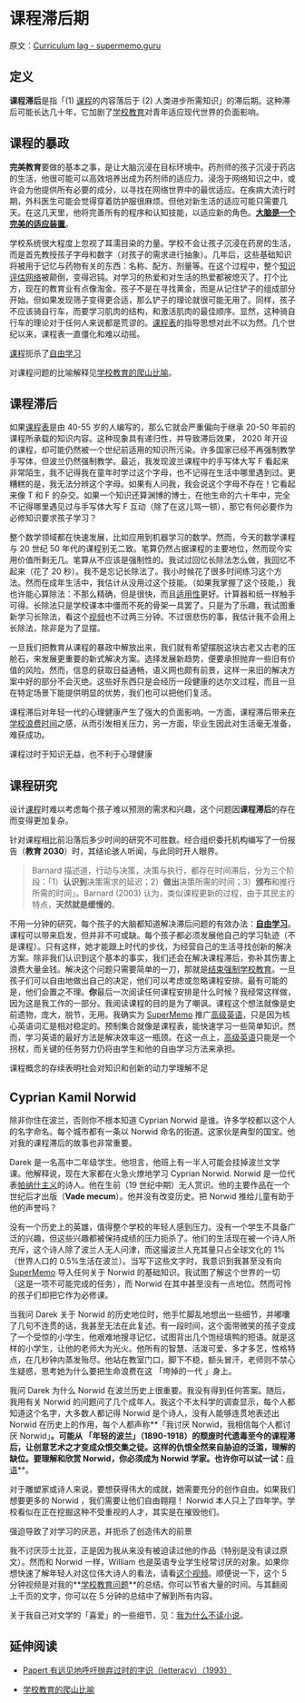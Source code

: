 # 课程滞后期

原文：[Curriculum lag - supermemo.guru](https://supermemo.guru/wiki/Curriculum_lag)

## 定义

**课程滞后**是指「(1) [课程](https://supermemo.guru/wiki/Curriculum)的内容落后于 (2) 人类进步所需知识」的滞后期。这种滞后可能长达几十年，它加剧了[学校教育](https://supermemo.guru/wiki/Schooling)对青年适应现代世界的负面影响。

## 课程的暴政

**完美教育**要做的基本之事，是让大脑沉浸在目标环境中。药剂师的孩子沉浸于药店的生活，他很可能可以高效培养出成为药剂师的适应力。浸泡于网络知识之中，或许会为他提供所有必要的成分，以寻找在网络世界中的最优适应。在疾病大流行时期，外科医生可能会觉得穿着防护服很麻烦。但他对新生活的适应可能只需要几天。在这几天里，他将完善所有的程序和认知技能，以适应新的角色。**[大脑是一个完美的适应装置](https://supermemo.guru/wiki/The_brain_is_a_perfectly_adapting_device)**。

学校系统很大程度上忽视了耳濡目染的力量。学校不会让孩子沉浸在药房的生活，而是首先教授孩子字母和数字（对孩子的需求进行抽象）。几年后，这些基础知识将被用于记忆与药物有关的东西：名称、配方、剂量等。在这个过程中，整个[知识评估网络](https://supermemo.guru/wiki/Knowledge_valuation_network)被颠倒，变得迟钝。对学习的热爱和对生活的热爱都被熄灭了。打个比方，现在的教育业有点像淘金。孩子不是在寻找黄金，而是从记住铲子的组成部分开始。但如果发现筛子变得更合适，那么铲子的理论就很可能无用了。同样，孩子不应该骑自行车，而要学习肌肉的结构，和激活肌肉的最佳顺序。显然，这种骑自行车的理论对于任何人来说都是荒谬的。[课程表](https://supermemo.guru/wiki/Curriculum)的指导思想对此不以为然。几个世纪以来，课程表一直僵化和难以动摇。

[课程](https://supermemo.guru/wiki/Curriculum)扼杀了[自由学习](https://supermemo.guru/wiki/Free_learning)

对课程问题的比喻解释见[学校教育的爬山比喻](https://supermemo.guru/wiki/Mountain_climb_metaphor_of_schooling)。

## 课程滞后

如果[课程表](https://supermemo.guru/wiki/Curriculum)是由 40-55 岁的人编写的，那么它就会严重偏向于继承 20-50 年前的课程所承载的知识内容。这种现象具有递归性，并导致滞后效果， 2020 年开设的课程，却可能仍然被一个世纪前适用的知识所污染。许多国家已经不再强制教学手写体，但波兰仍然强制教学。最近，我发现波兰课程中的手写体大写 F 看起来非常陌生，我不记得我在童年时学过这个字母，也不记得在生活中哪里遇到过。更糟糕的是，我无法分辨这个字母。如果有人问我，我会说这个字母不存在！它看起来像 T 和 F 的杂交。如果一个知识还算渊博的博士，在他生命的六十年中，完全不记得哪里遇见过与手写体大写 F 互动（除了在这儿骂一顿），那它有何必要作为必修知识要求孩子学习？

整个数学领域都在快速发展，比如应用到机器学习的数学。然而，今天的数学课程与 20 世纪 50 年代的课程别无二致。笔算仍然占据课程的主要地位，然而现今实用价值所剩无几。笔算从不应该是强制性的。我试过回忆长除法怎么做，我回忆不起来（花了 20 秒）。我不是忘记长除法了。我小时候花了很多时间练习这个方法。然而在成年生活中，我估计从没用过这个技能。（如果我掌握了这个技能，）我也许能心算除法：不那么精确，但是很快，而且[适用性](https://supermemo.guru/wiki/Applicability)更好。计算器和纸一样触手可得。长除法只是学校课本中僵而不死的骨架一具罢了。只是为了乐趣，我试图重新学习长除法，看这个[视频](https://www.youtube.com/watch?v=LGqBQrUYua4)也不过两三分钟。不过很悲伤的事，我估计我不会用上长除法，除非是为了显摆。

一旦我们把教育从课程的暴政中解放出来，我们就有希望摆脱这块古老又古老的压舱石，来发展更重要的新式解决方案。选择发展新趋势，便要承担抛弃一些旧有价值的风险。然而，信息的获取日益通畅，语义网也颇有前景，这样一来旧的解决方案中好的部分不会灭绝。这些好东西只是会经历一段健康的达尔文过程，而且一旦在特定场景下能提供明显的优势，我们也可以把他们复活。

课程滞后对年轻一代的心理健康产生了强大的负面影响。一方面，课程滞后带来[在学校浪费时间](https://supermemo.guru/wiki/Boredom)之感，从而引发相关压力，另一方面，毕业生因此对生活毫无准备，难获成功。

课程过时于知识无益，也不利于心理健康

## 课程研究

设计[课程](https://supermemo.guru/wiki/Curriculum)时难以考虑每个孩子难以预测的需求和兴趣，这个问题因**课程滞后**的存在而变得更加复杂。

针对课程相比前沿落后多少时间的研究不可胜数。经合组织委托机构编写了一份报告（**教育 2030**）时，其结论骇人听闻，与此同时开人眼界。

> Barnard 描述道，行动与决策，决策与执行，都存在时间滞后，分为三个阶段：「1）**认识到**决策需求的延迟；2）**做出**决策所需的时间；3）**颁布**和推行所需的时间」。Barnard (2003) 认为，类似课程更新的过程，由于其民主的特点，**天然就是缓慢的**。

不用一分钟的研究，每个孩子的大脑都知道解决滞后问题的有效办法：**[自由学习](https://supermemo.guru/wiki/Free_learning)**。课程可以带来启发，但并非不可或缺。每个孩子都必须发展他自己的学习轨迹（不是课程）。只有这样，她才能跟上时代的步伐，为经营自己的生活寻找创新的解决方案。除非我们认识到这个基本的事实，我们还会在解决课程滞后，弥补其伤害上浪费大量金钱。解决这个问题只需要简单的一刀，那就是[结束强制学校教育](https://supermemo.guru/wiki/End_compulsory_schooling)。一旦孩子们可以自由地做出自己的决定，他们可以考虑或忽略课程安排。最有可能的是，他们会置之不理。**你**最后一次阅读任何课程安排是什么时候？我经常这样做，因为这是我工作的一部分。我阅读课程的目的是为了嘲讽。课程这个想法就像是史前遗物，庞大，脱节，无用。我确实为 [SuperMemo](https://supermemo.guru/wiki/SuperMemo) 推广[高级英语](https://supermemo.guru/wiki/Advanced_English)，只是因为核心英语词汇是相对稳定的。预制集合就像是课程表，能快速学习一些简单知识。然而，学习英语的最好方法是解决效率这一瓶颈。在这一点上，[高级英语](https://supermemo.guru/wiki/Advanced_English)只能是一个拐杖，而关键的任务努力仍将由学生和他的自由学习方法来承担。

课程概念的存续表明社会对知识和创新的动力学理解不足

## Cyprian Kamil Norwid

除非你住在波兰，否则你不根本知道 Cyprian Norwid 是谁。许多学校都以这个人的名字命名。每个城市都有一条以 Norwid 命名的街道。这家伙是典型的国宝。他对我的课程滞后的故事也非常重要。

Darek 是一名高中二年级学生。他坦言，他班上有一半人可能会挂掉波兰文学课。他解释说，现在大家都在火急火燎地学习 Cyprian Norwid. Norwid 是一位代表[帕纳什主义](https://en.wikipedia.org/wiki/Parnassianism)的诗人。他在生前（19 世纪中期）无人赏识。他的主要作品在一个世纪后才出版（**Vade mecum**）。他并没有改变历史。把 Norwid 推给儿童有助于他的声誉吗？

没有一个历史上的英雄，值得整个学校的年轻人感到压力。没有一个学生不具备广泛的兴趣，但这些兴趣都被保持成绩的压力扼杀了。他们的生活现在被一个诗人所充斥，这个诗人除了波兰人无人问津，而这撮波兰人充其量只占全球文化的 1%（世界人口的 0.5%生活在波兰）。当写下这些文字时，我意识到我甚至没有向 [SuperMemo](https://supermemo.guru/wiki/SuperMemo) 导入任何关于 Norwid 的基础知识。我试图了解这个世界的一切（这是一项不可能完成的任务），而 Norwid 在其中甚至没有一点地位。然而可怜的孩子们却把它作为必修课。

当我问 Darek 关于 Norwid 的历史地位时，他手忙脚乱地想出一些细节，并嘟囔了几句不连贯的话，我甚至无法在此复述。有一段时间，这个面带微笑的孩子变成了一个受惊的小学生，他艰难地搜寻记忆，试图背出几个饱经填鸭的短语。就是这样的小学生，让他的老师大为光火。他所有的智慧、活泼可爱、多才多艺，性格特点，在几秒钟内蒸发殆尽。他站在教室门口，脚下不稳，额头冒汗，老师则不禁心生疑惑，思考她为什么要把生命浪费在这 「垮掉的一代 」身上。

我问 Darek 为什么 Norwid 在波兰历史上很重要。我没有得到任何答案。随后，我用有关 Norwid 的问题问了几个成年人。我这个不太科学的调查显示，每个人都知道这个名字，大多数人都记得 Norwid 是个诗人，没有人能够连贯地表述出 Norwid 在历史上的作用，每个人都声称**「我讨厌 Norwid，我相信每个人都讨厌 Norwid」**。可能从 「年轻的波兰」（1890-1918）的颓废时代遗毒至今的课程滞后，让创意艺术之才变成众恨交集之徒。这样的仇恨全然来自胁迫的泛滥，理解的缺位。要理解和欣赏 Norwid，你必须成为 Norwid 学家。也许你可以试一试：**[母语](http://www.mission.net/poland/warsaw/literature/poems/tongue.htm)**。

对于雕塑家或诗人来说，要想获得伟大的成就，她需要充分的创作自由。如果我们想要更多的 Norwid ，我们需要让他们自由翱翔！ Norwid 本人只上了四年学。学校看似在正在挖掘这种不受重视的人才，其实是在摧毁他们。

强迫导致了对学习的厌恶，并扼杀了创造伟大的前景

我不讨厌莎士比亚，正是因为我从来没有被迫读过他的作品（特别是没有读过原文）。然而和 Norwid 一样，William 也是英语专业学生经常讨厌的对象。如果你想快速了解年轻人对这位伟大诗人的看法，请看[这个视频](https://www.youtube.com/watch?v=qba-EOaq3NM)。顺便说一下，这个 5 分钟视频是对我的**[学校教育问题](https://supermemo.guru/wiki/Problem_of_schooling)**的总结。你可以节省大量的时间。与其翻阅上千页的文字，你可以在 5 分钟的总结中了解到所有内容。

关于我自己对文学的「喜爱」的一些细节，见：[我为什么不读小说](https://supermemo.guru/wiki/Why_I_do_not_read_fiction)。

## 延伸阅读

- [Papert 有远见地呼吁抛弃过时的字识（letteracy）（1993）](https://supermemo.guru/wiki/Papert's_visionary_call_to_ditch_obsolete_letteracy_(1993))

- [学校教育的爬山比喻](https://supermemo.guru/wiki/Mountain_climb_metaphor_of_schooling)